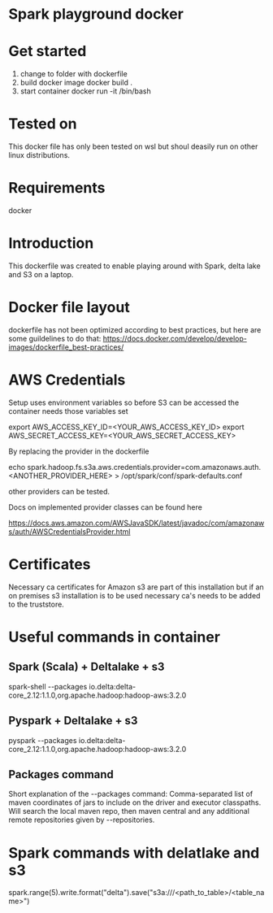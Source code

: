 # Spark playground docker


# Get started
 1. change to folder with dockerfile
 2. build docker image
 docker build .
 3. start container
 docker run -it <container> /bin/bash




# Tested on
This docker file has only been tested on wsl but shoul deasily run on other linux distributions.

# Requirements
docker

# Introduction
This dockerfile was created to enable playing around with Spark, delta lake and S3 on a laptop. 


# Docker file layout
dockerfile has not been optimized according to best practices, but here are some guildelines to do that:
https://docs.docker.com/develop/develop-images/dockerfile_best-practices/


# AWS Credentials
Setup uses environment variables so before S3 can be accessed the container needs those variables set

export AWS_ACCESS_KEY_ID=<YOUR_AWS_ACCESS_KEY_ID>
export AWS_SECRET_ACCESS_KEY=<YOUR_AWS_SECRET_ACCESS_KEY>

By replacing the provider in the dockerfile

echo spark.hadoop.fs.s3a.aws.credentials.provider=com.amazonaws.auth.<ANOTHER_PROVIDER_HERE> > /opt/spark/conf/spark-defaults.conf

other providers can be tested.

Docs on implemented provider classes can be found here

https://docs.aws.amazon.com/AWSJavaSDK/latest/javadoc/com/amazonaws/auth/AWSCredentialsProvider.html



# Certificates
Necessary ca certificates for Amazon s3 are part of this installation but if an on premises s3 installation is to be used necessary ca's needs to be added to 
the truststore.

# Useful commands in container

## Spark (Scala) + Deltalake + s3
spark-shell --packages io.delta:delta-core_2.12:1.1.0,org.apache.hadoop:hadoop-aws:3.2.0

## Pyspark + Deltalake + s3 
pyspark --packages io.delta:delta-core_2.12:1.1.0,org.apache.hadoop:hadoop-aws:3.2.0

## Packages command
Short explanation of the --packages command:
Comma-separated list of maven coordinates of jars to include on the driver and executor classpaths. Will search the local maven repo, then maven central and any additional remote repositories given by --repositories.

# Spark commands with delatlake and s3
spark.range(5).write.format("delta").save("s3a://<container>/<path_to_table>/<table_name>")


